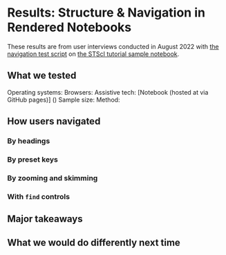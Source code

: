 # Results: Structure & Navigation in Rendered Notebooks

These results are from user interviews conducted in August 2022 with [the navigation test script](test-script.md) on [the STScI tutorial sample notebook]().

## What we tested

Operating systems:
Browsers:
Assistive tech:
[Notebook (hosted at via GitHub pages)] ()
Sample size: 
Method:


## How users navigated

### By headings

### By preset keys

### By zooming and skimming

### With `find` controls

## Major takeaways

## What we would do differently next time